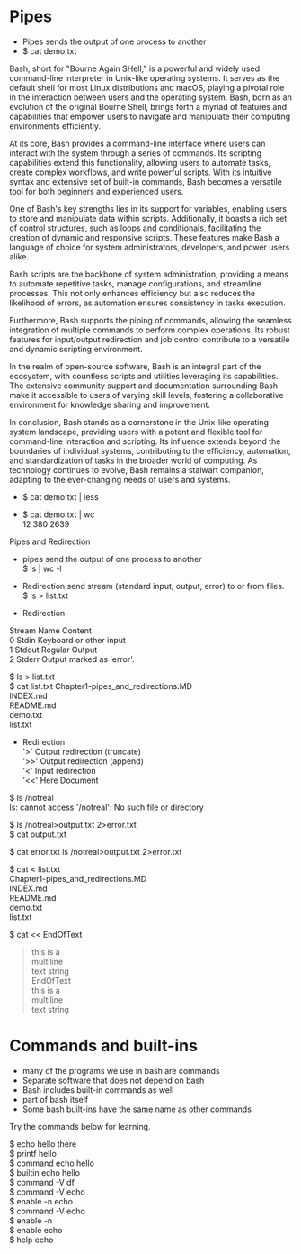 # Pipes

* Pipes sends the output of one process to another
* $ cat demo.txt

Bash, short for "Bourne Again SHell," is a powerful and widely used command-line interpreter in Unix-like operating systems. It serves as the default shell for most Linux distributions and macOS, playing a pivotal role in the interaction between users and the operating system. Bash, born as an evolution of the original Bourne Shell, brings forth a myriad of features and capabilities that empower users to navigate and manipulate their computing environments efficiently.

At its core, Bash provides a command-line interface where users can interact with the system through a series of commands. Its scripting capabilities extend this functionality, allowing users to automate tasks, create complex workflows, and write powerful scripts. With its intuitive syntax and extensive set of built-in commands, Bash becomes a versatile tool for both beginners and experienced users.

One of Bash's key strengths lies in its support for variables, enabling users to store and manipulate data within scripts. Additionally, it boasts a rich set of control structures, such as loops and conditionals, facilitating the creation of dynamic and responsive scripts. These features make Bash a language of choice for system administrators, developers, and power users alike.

Bash scripts are the backbone of system administration, providing a means to automate repetitive tasks, manage configurations, and streamline processes. This not only enhances efficiency but also reduces the likelihood of errors, as automation ensures consistency in tasks execution.

Furthermore, Bash supports the piping of commands, allowing the seamless integration of multiple commands to perform complex operations. Its robust features for input/output redirection and job control contribute to a versatile and dynamic scripting environment.

In the realm of open-source software, Bash is an integral part of the ecosystem, with countless scripts and utilities leveraging its capabilities. The extensive community support and documentation surrounding Bash make it accessible to users of varying skill levels, fostering a collaborative environment for knowledge sharing and improvement.

In conclusion, Bash stands as a cornerstone in the Unix-like operating system landscape, providing users with a potent and flexible tool for command-line interaction and scripting. Its influence extends beyond the boundaries of individual systems, contributing to the efficiency, automation, and standardization of tasks in the broader world of computing. As technology continues to evolve, Bash remains a stalwart companion, adapting to the ever-changing needs of users and systems.

* $ cat demo.txt | less

* $ cat demo.txt | wc  
   12     380    2639

Pipes and Redirection

* pipes send the output of one process to another  
 $ ls | wc -l

* Redirection send stream (standard input, output, error) to or from files.  
 $ ls > list.txt  

* Redirection

Stream                     Name           Content  
0                        Stdin             Keyboard or other input  
1                        Stdout            Regular Output  
2                        Stderr            Output marked as 'error'.  

$ ls > list.txt  
$ cat list.txt
Chapter1-pipes_and_redirections.MD  
INDEX.md  
README.md  
demo.txt  
list.txt  

* Redirection  
 '>'                Output redirection (truncate)  
 '>>'               Output redirection (append)  
 '<'                Input redirection  
 '<<'               Here Document

$ ls /notreal  
ls: cannot access '/notreal': No such file or directory  

$ ls /notreal>output.txt 2>error.txt  
$ cat output.txt  
  
$ cat error.txt
ls /notreal>output.txt 2>error.txt

$ cat < list.txt  
Chapter1-pipes_and_redirections.MD  
INDEX.md  
README.md  
demo.txt  
list.txt  

$ cat << EndOfText  
> this is a  
> multiline  
> text string  
> EndOfText  
this is a  
multiline  
text string  

# Commands and built-ins

* many of the programs we use in bash are commands  
* Separate software that does not depend on bash  
* Bash includes built-in commands as well  
* part of bash itself
* Some bash built-ins have the same name as other commands  

Try the commands below for learning.  

$ echo hello there  
$ printf hello  
$ command echo hello  
$ builtin echo hello  
$ command -V df  
$ command -V echo  
$ enable -n echo  
$ command -V echo  
$ enable -n  
$ enable echo  
$ help echo


